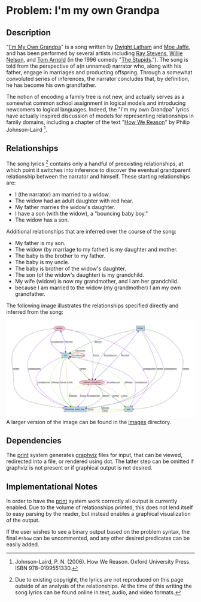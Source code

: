 # Problem: I'm my own Grandpa

## Description
"[I'm My Own Grandpa](https://en.wikipedia.org/wiki/I%27m_My_Own_Grandpa)" is a song written by [Dwight Latham](https://www.imdb.com/name/nm0490077/) and [Moe Jaffe](https://en.wikipedia.org/wiki/Moe_Jaffe), and has been performed by several artists including [Ray Stevens](https://en.wikipedia.org/wiki/Ray_Stevens), [Willie Nelson](https://en.wikipedia.org/wiki/Willie_Nelson), and [Tom Arnold](https://en.wikipedia.org/wiki/Tom_Arnold_(actor)) (in the 1996 comedy "[The Stupids](https://en.wikipedia.org/wiki/The_Stupids)."). The song is told from the perspective of a(n unnamed) narrator who, along with his father, engage in marriages and producting offspring. Through a somewhat convoluted series of inferences, the narrator concludes that, by definition, he has become his own grandfather.

The notion of encoding a family tree is not new, and actually serves as a somewhat common school assignment in logical models and introducing newcomers to logical languages. Indeed, the "I'm my own Grandpa" lyrics have actually inspired discussion of models for representing relationships in family domains, including a chapter of the text "[How We Reason](https://academic.oup.com/book/11984)" by Philip Johnson-Laird [^1].

[^1]: Johnson-Laird, P. N. (2006). How We Reason. Oxford University Press. ISBN 978-0199551330.

## Relationships
The song lyrics [^2] contains only a handful of preexisting relationships, at which point it switches into inference to discover the eventual grandparent relationship between the narrator and himself. These starting relationships are:
* I (the narrator) am married to a widow.
* The widow had an adult daughter with red hear.
* My father marries the widow's daughter.
* I have a son (with the widow), a "bouncing baby boy."
* The widow has a son.

[^2]: Due to existing copyright, the lyrics are not reproduced on this page outside of an analysis of the relationships. At the time of this writing the song lyrics can be found  online in text, audio, and video formats.

Additional relationships that are inferred over the course of the song:
* My father is my son.
* The widow (by marriage to my father) is my daughter and mother.
* The baby is the brother to my father.
* The baby is my uncle.
* The baby is brother of the widow's daughter.
* The son (of the widow's daughter) is my grandchild.
* My wife (widow) is now my grandmother, and I am her grandchild.
* because I am married to the widow (my grandmother) I am my own grandfather.

The following image illustrates the relationships specified directly and inferred from the song:

![Family relationships inferred from the song logic.](images/relationships.png)
A larger version of the image can be found in the [images](images/relationships.pdf) directory.

## Dependencies
The [print](print/) system generates [graphviz](https://graphviz.org/) files for input, that can be viewed, redirected into a file, or rendered using dot. The latter step can be omitted if graphviz is not present or if graphical output is not desired. 

## Implementational Notes
In order to have the [print](print/) system work correctly all output is currently enabled. Due to the volume of relationships printed, this does not lend itself to easy parsing by the reader, but instead enables a graphical visualization of the output.

If the user wishes to see a binary output based on the problem syntax, the final `#show` can be uncommented, and any other desired predicates can be easily added. 

